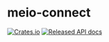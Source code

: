 # meio-connect

[![Crates.io][crates-badge]][crates-url]
[![Released API docs][docs-badge]][docs-url]

[crates-badge]: https://img.shields.io/crates/v/meio-connect.svg
[crates-url]: https://crates.io/crates/meio-connect
[docs-badge]: https://docs.rs/meio-connect/badge.svg
[docs-url]: https://docs.rs/meio-connect
